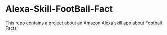 # Alexa-Skill-FootBall-Fact
This repo contains a project about an Amazon Alexa skill app about Football Facts


